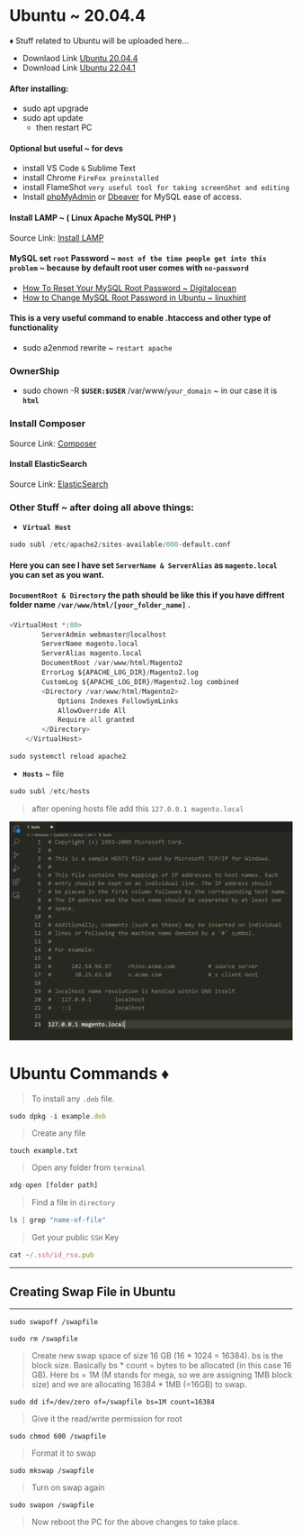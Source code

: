 # Ubuntu ~ 20.04.4

♦ Stuff related to Ubuntu will be uploaded here...

- Downlaod Link [Ubuntu 20.04.4](https://releases.ubuntu.com/20.04.4/)
- Download Link [Ubuntu 22.04.1](https://releases.ubuntu.com/22.04/)

#### After installing:

- sudo apt upgrade
- sudo apt update
  - then restart PC

#### Optional but useful ~ for devs

- install VS Code `&` Sublime Text
- install Chrome `FireFox preinstalled`
- install FlameShot `very useful tool for taking screenShot and editing`
- Install [phpMyAdmin](https://www.digitalocean.com/community/tutorials/how-to-install-and-secure-phpmyadmin-on-ubuntu-20-04) or [Dbeaver](https://computingforgeeks.com/install-and-configure-dbeaver-on-ubuntu-debian/) for MySQL ease of access.

#### Install LAMP ~ ( Linux Apache MySQL PHP )

Source Link: [Install LAMP](https://www.digitalocean.com/community/tutorials/how-to-install-linux-apache-mysql-php-lamp-stack-on-ubuntu-20-04)

#### MySQL set `root` Password ~ `most of the time people get into this problem` ~ because by default root user comes with `no-password`
- [How To Reset Your MySQL  Root Password ~ Digitalocean](https://www.digitalocean.com/community/tutorials/how-to-reset-your-mysql-or-mariadb-root-password-on-ubuntu-20-04)
- [How to Change MySQL Root Password in Ubuntu ~ linuxhint](https://linuxhint.com/change-mysql-password-ubuntu-22-04/)

#### This is a very useful command to enable .htaccess and other type of functionality
- sudo a2enmod rewrite ~ `restart apache`

### OwnerShip

- sudo chown -R **`$USER:$USER`** /var/www/`your_domain` ~ in our case it is **`html`**

### Install Composer

Source Link: [Composer](https://www.digitalocean.com/community/tutorials/how-to-install-and-use-composer-on-ubuntu-20-04)

#### Install ElasticSearch

Source Link: [ElasticSearch](https://www.digitalocean.com/community/tutorials/how-to-install-and-configure-elasticsearch-on-ubuntu-20-04)

### Other Stuff ~ after doing all above things:

- **`Virtual Host`**

```python
sudo subl /etc/apache2/sites-available/000-default.conf
```

#### Here you can see I have set `ServerName & ServerAlias` as `magento.local` you can set as you want.

#### `DocumentRoot & Directory` the path should be like this if you have diffrent folder name `/var/www/html/[your_folder_name]` .

```python
<VirtualHost *:80>
        ServerAdmin webmaster@localhost
        ServerName magento.local
        ServerAlias magento.local
        DocumentRoot /var/www/html/Magento2
        ErrorLog ${APACHE_LOG_DIR}/Magento2.log
        CustomLog ${APACHE_LOG_DIR}/Magento2.log combined
        <Directory /var/www/html/Magento2>
            Options Indexes FollowSymLinks
            AllowOverride All
            Require all granted
        </Directory>
    </VirtualHost>
```

```php
sudo systemctl reload apache2
```

- **`Hosts`** ~ file

```javascript
sudo subl /etc/hosts
```

> after opening hosts file add this `127.0.0.1 magento.local`

![hosts file preview](https://github.com/SaadiDK-003/developers-library/blob/master/img/hosts_file.PNG "Hosts File Preview")


# Ubuntu Commands ♦

> To install any `.deb` file.
```javascript
sudo dpkg -i example.deb
```
> Create any file
```
touch example.txt
```
> Open any folder from `terminal`
```javascript
xdg-open [folder path]  
```
> Find a file in `directory`
```python
ls | grep "name-of-file"
```
> Get your public `SSH` Key
```javascript
cat ~/.ssh/id_rsa.pub
```
---
## Creating Swap File in Ubuntu
---
```
sudo swapoff /swapfile
```
```
sudo rm /swapfile
```
> Create new swap space of size 16 GB (16 * 1024 = 16384). bs is the block size. Basically bs * count = bytes to be allocated (in this case 16 GB). Here bs = 1M (M stands for mega, so we are assigning 1MB block size) and we are allocating 16384 * 1MB (=16GB) to swap.
```
sudo dd if=/dev/zero of=/swapfile bs=1M count=16384
```
> Give it the read/write permission for root
```
sudo chmod 600 /swapfile
```
> Format it to swap
```
sudo mkswap /swapfile
```
> Turn on swap again
```
sudo swapon /swapfile
```
> Now reboot the PC for the above changes to take place.